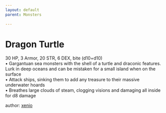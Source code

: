 ```yaml
---
layout: default
parent: Monsters 
   
--- 
```

# Dragon Turtle
30 HP, 3 Armor, 20 STR, 6 DEX, bite (d10+d10)  
• Gargantuan sea monsters with the shell of a turtle and draconic features. Lurk in deep oceans and can be mistaken for a small island when on the surface  
• Attack ships, sinking them to add any treasure to their massive underwater hoards  
• Breathes large clouds of steam, clogging visions and damaging all inside for d8 damage  




author: [xenio](https://xenioinabottle.blogspot.com/2021/02/classic-monsters-for-cairnito-part-1.html) 


